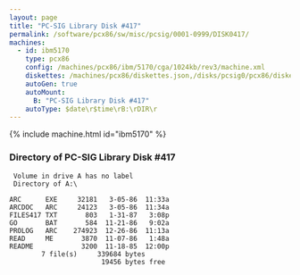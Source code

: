 ```yaml
---
layout: page
title: "PC-SIG Library Disk #417"
permalink: /software/pcx86/sw/misc/pcsig/0001-0999/DISK0417/
machines:
  - id: ibm5170
    type: pcx86
    config: /machines/pcx86/ibm/5170/cga/1024kb/rev3/machine.xml
    diskettes: /machines/pcx86/diskettes.json,/disks/pcsig0/pcx86/diskettes.json
    autoGen: true
    autoMount:
      B: "PC-SIG Library Disk #417"
    autoType: $date\r$time\rB:\rDIR\r
---
```


{% include machine.html id="ibm5170" %}

### Directory of PC-SIG Library Disk #417

     Volume in drive A has no label
     Directory of A:\

    ARC      EXE     32181   3-05-86  11:33a
    ARCDOC   ARC     24123   3-05-86  11:34a
    FILES417 TXT       803   1-31-87   3:08p
    GO       BAT       584  11-21-86   9:02a
    PROLOG   ARC    274923  12-26-86  11:13a
    READ     ME       3870  11-07-86   1:48a
    README            3200  11-18-85  12:00p
            7 file(s)     339684 bytes
                           19456 bytes free
